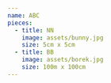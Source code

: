 ```yaml
---
name: ABC
pieces:
  - title: NN
    image: assets/bunny.jpg
    size: 5cm x 5cm
  - title: BB
    image: assets/borek.jpg
    size: 100m x 100cm
---
```

